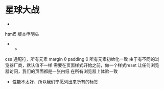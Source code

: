 # 星球大战

- <!DOCTYPE html>
 html5 版本申明头
- *
 css 通配符，所有元素
  margin 0 padding 0 所有元素初始化一致
  由于有不同的浏览器厂商，默认值不一样
  需要在页面样式开始之前，做一个样式reset 让任何浏览器访问，我们的页面都是一张白纸
  在所有浏览器上体验一致 

  * 性能不太好，所以我们宁愿列出来所有的标签
  